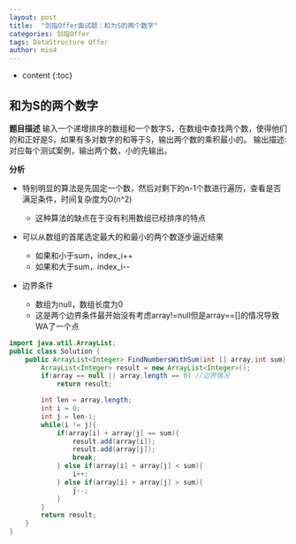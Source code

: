 ```yaml
---
layout: post
title:  "剑指Offer面试题：和为S的两个数字"
categories: 剑指Offer  
tags: DataStructure Offer 
author: mio4
---
```


* content
{:toc}






## 和为S的两个数字

**题目描述**
输入一个递增排序的数组和一个数字S，在数组中查找两个数，使得他们的和正好是S，如果有多对数字的和等于S，输出两个数的乘积最小的。
输出描述:
对应每个测试案例，输出两个数，小的先输出。


**分析**

 - 特别明显的算法是先固定一个数，然后对剩下的n-1个数进行遍历，查看是否满足条件，时间复杂度为O(n^2)
   - 这种算法的缺点在于没有利用数组已经排序的特点

 - 可以从数组的首尾选定最大的和最小的两个数逐步逼近结果
   - 如果和小于sum，index_i++
   - 如果和大于sum，index_i-- 
 - 边界条件
   - 数组为null，数组长度为0 
   - 这是两个边界条件最开始没有考虑array!=null但是array==[]的情况导致WA了一个点 

```java 
import java.util.ArrayList;
public class Solution {
	public ArrayList<Integer> FindNumbersWithSum(int [] array,int sum) {
		ArrayList<Integer> result = new ArrayList<Integer>();
		if(array == null || array.length == 0) //边界情况
			return result;

		int len = array.length;
		int i = 0;
		int j = len-1;
		while(i != j){
			if(array[i] + array[j] == sum){
				result.add(array[i]);
				result.add(array[j]);
				break;
			} else if(array[i] + array[j] < sum){
				i++;
			} else if(array[i] + array[j] > sum){
				j--;
			}
		}
		return result;
	}
}
```